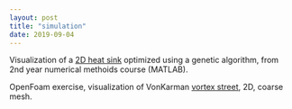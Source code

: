 ```yaml
---
layout: post
title: "simulation"
date: 2019-09-04
---
```

Visualization of a [2D heat sink](https://docs.google.com/viewer?url=https://github.com/Patrick-Shorey/Patrick-Shorey.github.io/raw/master/pdfs/heatsink.pdf) optimized using a genetic algorithm, from 2nd year numerical methoids course (MATLAB).

OpenFoam exercise, visualization of VonKarman [vortex street](https://docs.google.com/viewer?url=https://github.com/Patrick-Shorey/Patrick-Shorey.github.io/raw/master/pdfs/vortexStreet_CoarseMesh_OpenFoam.pdf), 2D, coarse mesh.
